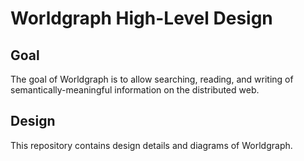 # Worldgraph High-Level Design

## Goal

The goal of Worldgraph is to allow searching, reading, and writing of semantically-meaningful information on the distributed web.

## Design

This repository contains design details and diagrams of Worldgraph.